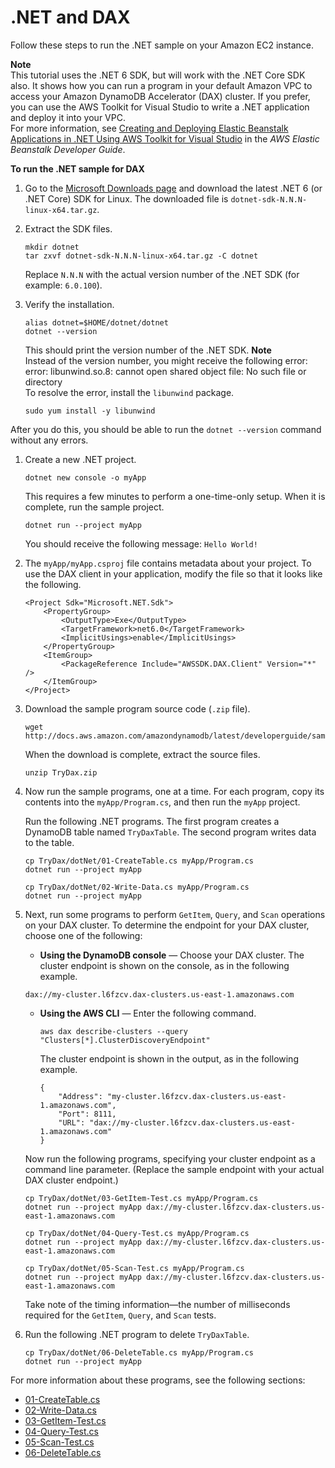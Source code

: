 # \.NET and DAX<a name="DAX.client.run-application-dotnet"></a>

Follow these steps to run the \.NET sample on your Amazon EC2 instance\.

**Note**  
This tutorial uses the \.NET 6 SDK\, but will work with the .NET Core SDK also. It shows how you can run a program in your default Amazon VPC to access your Amazon DynamoDB Accelerator \(DAX\) cluster\. If you prefer, you can use the AWS Toolkit for Visual Studio to write a \.NET application and deploy it into your VPC\.  
For more information, see [Creating and Deploying Elastic Beanstalk Applications in \.NET Using AWS Toolkit for Visual Studio](https://docs.aws.amazon.com/elasticbeanstalk/latest/dg/create_deploy_NET.html) in the *AWS Elastic Beanstalk Developer Guide*\.

**To run the \.NET sample for DAX**

1. Go to the [Microsoft Downloads page](https://dotnet.microsoft.com/download?initial-os=linux) and download the latest \.NET 6 (or .NET Core) SDK for Linux\. The downloaded file is `dotnet-sdk-N.N.N-linux-x64.tar.gz`\.

2. Extract the SDK files.

   ```
   mkdir dotnet
   tar zxvf dotnet-sdk-N.N.N-linux-x64.tar.gz -C dotnet
   ```

   Replace `N.N.N` with the actual version number of the \.NET SDK \(for example: `6.0.100`\)\.

3. Verify the installation\.

   ```
   alias dotnet=$HOME/dotnet/dotnet
   dotnet --version
   ```

   This should print the version number of the \.NET SDK\.
**Note**  
Instead of the version number, you might receive the following error:  
error: libunwind\.so\.8: cannot open shared object file: No such file or directory  
To resolve the error, install the `libunwind` package\.  

   ```
   sudo yum install -y libunwind
   ```
After you do this, you should be able to run the `dotnet --version` command without any errors\.

1. Create a new \.NET project\.

   ```
   dotnet new console -o myApp 
   ```

   This requires a few minutes to perform a one\-time\-only setup\. When it is complete, run the sample project\.

   ```
   dotnet run --project myApp
   ```

   You should receive the following message: `Hello World!`

2. The `myApp/myApp.csproj` file contains metadata about your project\. To use the DAX client in your application, modify the file so that it looks like the following\.

   ```
   <Project Sdk="Microsoft.NET.Sdk">
       <PropertyGroup>
           <OutputType>Exe</OutputType>
           <TargetFramework>net6.0</TargetFramework>
           <ImplicitUsings>enable</ImplicitUsings>
       </PropertyGroup>
       <ItemGroup>
           <PackageReference Include="AWSSDK.DAX.Client" Version="*" />
       </ItemGroup>
   </Project>
   ```

3. Download the sample program source code \(`.zip` file\)\.

   ```
   wget http://docs.aws.amazon.com/amazondynamodb/latest/developerguide/samples/TryDax.zip
   ```

   When the download is complete, extract the source files\.

   ```
   unzip TryDax.zip
   ```

4. Now run the sample programs, one at a time\. For each program, copy its contents into the `myApp/Program.cs`, and then run the `myApp` project\.

   Run the following \.NET programs\. The first program creates a DynamoDB table named `TryDaxTable`\. The second program writes data to the table\.

   ```
   cp TryDax/dotNet/01-CreateTable.cs myApp/Program.cs
   dotnet run --project myApp
   
   cp TryDax/dotNet/02-Write-Data.cs myApp/Program.cs
   dotnet run --project myApp
   ```

5. Next, run some programs to perform `GetItem`, `Query`, and `Scan` operations on your DAX cluster\. To determine the endpoint for your DAX cluster, choose one of the following:
   +  **Using the DynamoDB console** — Choose your DAX cluster\. The cluster endpoint is shown on the console, as in the following example\.

     ```
     dax://my-cluster.l6fzcv.dax-clusters.us-east-1.amazonaws.com
     ```
   + **Using the AWS CLI** — Enter the following command\.

     ```
     aws dax describe-clusters --query "Clusters[*].ClusterDiscoveryEndpoint"
     ```

     The cluster endpoint is shown in the output, as in the following example\.

     ```
     {
         "Address": "my-cluster.l6fzcv.dax-clusters.us-east-1.amazonaws.com",
         "Port": 8111,
         "URL": "dax://my-cluster.l6fzcv.dax-clusters.us-east-1.amazonaws.com"
     }
     ```

   Now run the following programs, specifying your cluster endpoint as a command line parameter\. \(Replace the sample endpoint with your actual DAX cluster endpoint\.\)

   ```
   cp TryDax/dotNet/03-GetItem-Test.cs myApp/Program.cs
   dotnet run --project myApp dax://my-cluster.l6fzcv.dax-clusters.us-east-1.amazonaws.com
   
   cp TryDax/dotNet/04-Query-Test.cs myApp/Program.cs
   dotnet run --project myApp dax://my-cluster.l6fzcv.dax-clusters.us-east-1.amazonaws.com
   
   cp TryDax/dotNet/05-Scan-Test.cs myApp/Program.cs
   dotnet run --project myApp dax://my-cluster.l6fzcv.dax-clusters.us-east-1.amazonaws.com
   ```

   Take note of the timing information—the number of milliseconds required for the `GetItem`, `Query`, and `Scan` tests\.

6. Run the following \.NET program to delete `TryDaxTable`\.

   ```
   cp TryDax/dotNet/06-DeleteTable.cs myApp/Program.cs
   dotnet run --project myApp
   ```

For more information about these programs, see the following sections:
+ [01\-CreateTable\.cs](DAX.client.run-application-dotnet.01-CreateTable.md)
+ [02\-Write\-Data\.cs](DAX.client.run-application-dotnet.02-Write-Data.md)
+ [03\-GetItem\-Test\.cs](DAX.client.run-application-dotnet.03-GetItem-Test.md)
+ [04\-Query\-Test\.cs](DAX.client.run-application-dotnet.04-Query-Test.md)
+ [05\-Scan\-Test\.cs](DAX.client.run-application-dotnet.05-Scan-Test.md)
+ [06\-DeleteTable\.cs](DAX.client.run-application-dotnet.06-DeleteTable.md)
